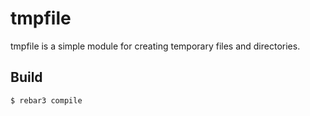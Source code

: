 tmpfile
=====

tmpfile is a simple module for creating temporary files and directories.

Build
-----

    $ rebar3 compile
